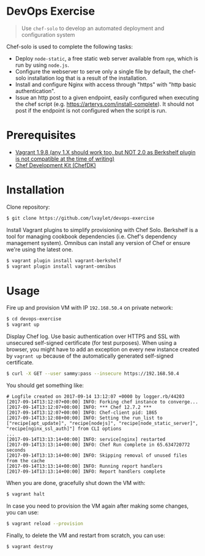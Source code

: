 # DevOps Exercise

> Use `chef-solo` to develop an automated deployment and configuration system

Chef-solo is used to complete the following tasks:
- Deploy `node-static`, a free static web server available from `npm`, which is run by using `node.js`.
- Configure the webserver to serve only a single file by default, the chef-solo installation log that is a result of the installation.
- Install and configure Nginx with access through "https" with "http basic authentication".
- Issue an http post to a given endpoint, easily configured when executing the chef script (e.g. https://arterys.com/install-complete). It should not post if the endpoint is not configured when the script is run.

# Prerequisites
- [Vagrant 1.9.8 (any 1.X should work too, but NOT 2.0 as Berkshelf plugin is not compatible at the time of writing)](https://releases.hashicorp.com/vagrant/1.9.8/)
- [Chef Development Kit (ChefDK)](https://downloads.chef.io/chefdk)

# Installation

Clone repository:
```bash
$ git clone https://github.com/lvaylet/devops-exercise
```

Install Vagrant plugins to simplify provisioning with Chef Solo. Berkshelf is a tool for managing cookbook dependencies (i.e. Chef's dependency management system). Omnibus can install any version of Chef or ensure we're using the latest one.
```bash
$ vagrant plugin install vagrant-berkshelf
$ vagrant plugin install vagrant-omnibus
```

# Usage

Fire up and provision VM with IP `192.168.50.4` on private network:
```bash
$ cd devops-exercise
$ vagrant up
```

Display Chef log. Use basic authentication over HTTPS and SSL with unsecured self-signed certificate (for test purposes). When using a browser, you might have to add an exception on every new instance created by `vagrant up` because of the automatically generated self-signed certificate.
```bash
$ curl -X GET --user sammy:pass --insecure https://192.168.50.4
```

You should get something like:
```
# Logfile created on 2017-09-14 13:12:07 +0000 by logger.rb/44203
[2017-09-14T13:12:07+00:00] INFO: Forking chef instance to converge...
[2017-09-14T13:12:07+00:00] INFO: *** Chef 12.7.2 ***
[2017-09-14T13:12:07+00:00] INFO: Chef-client pid: 1865
[2017-09-14T13:12:08+00:00] INFO: Setting the run_list to ["recipe[apt_update]", "recipe[nodejs]", "recipe[node_static_server]", "recipe[nginx_ssl_auth]"] from CLI options
...
[2017-09-14T13:13:14+00:00] INFO: service[nginx] restarted
[2017-09-14T13:13:14+00:00] INFO: Chef Run complete in 65.634720772 seconds
[2017-09-14T13:13:14+00:00] INFO: Skipping removal of unused files from the cache
[2017-09-14T13:13:14+00:00] INFO: Running report handlers
[2017-09-14T13:13:14+00:00] INFO: Report handlers complete
```

When you are done, gracefully shut down the VM with:
```bash
$ vagrant halt
```

In case you need to provision the VM again after making some changes, you can use:
```bash
$ vagrant reload --provision
```

Finally, to delete the VM and restart from scratch, you can use:
```bash
$ vagrant destroy
```
